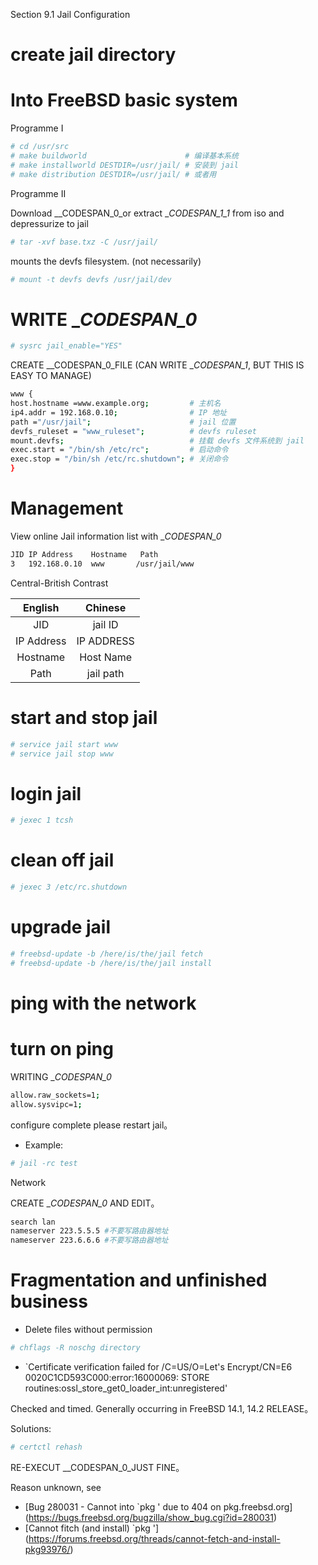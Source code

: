 Section 9.1 Jail Configuration

# create jail directory

# Into FreeBSD basic system #

Programme I

```sh
# cd /usr/src
# make buildworld                      # 编译基本系统
# make installworld DESTDIR=/usr/jail/ # 安装到 jail
# make distribution DESTDIR=/usr/jail/ # 或者用
```

Programme II

Download __CODESPAN_0_or extract __CODESPAN_1_1_ from iso and depressurize to jail

```sh
# tar -xvf base.txz -C /usr/jail/
```

mounts the devfs filesystem. (not necessarily)

```sh
# mount -t devfs devfs /usr/jail/dev
```

# WRITE __CODESPAN_0_

```sh
# sysrc jail_enable="YES"
```

CREATE __CODESPAN_0_FILE (CAN WRITE __CODESPAN_1_, BUT THIS IS EASY TO MANAGE)

```sh
www {
host.hostname =www.example.org;         # 主机名
ip4.addr = 192.168.0.10;                # IP 地址
path ="/usr/jail";                      # jail 位置
devfs_ruleset = "www_ruleset";          # devfs ruleset
mount.devfs;                            # 挂载 devfs 文件系统到 jail
exec.start = "/bin/sh /etc/rc";         # 启动命令
exec.stop = "/bin/sh /etc/rc.shutdown"; # 关闭命令
}
```

# Management

View online Jail information list with __CODESPAN_0_

```sh
JID IP Address    Hostname   Path
3   192.168.0.10  www       /usr/jail/www
```

Central-British Contrast

| English | Chinese |
| :--------: | :-------: |
| JID | jail ID |
| IP Address | IP ADDRESS |
| Hostname | Host Name |
| Path | jail path |

# start and stop jail

```sh
# service jail start www
# service jail stop www
```

# login jail

```sh
# jexec 1 tcsh
```

# clean off jail

```sh
# jexec 3 /etc/rc.shutdown
```

# upgrade jail

```sh
# freebsd-update -b /here/is/the/jail fetch
# freebsd-update -b /here/is/the/jail install
```

# ping with the network

# turn on ping #

WRITING __CODESPAN_0_

```sh
allow.raw_sockets=1;
allow.sysvipc=1;
```

configure complete please restart jail。

- Example:

```sh
# jail -rc test
```

Network

CREATE __CODESPAN_0_ AND EDIT。

```sh
search lan
nameserver 223.5.5.5 #不要写路由器地址
nameserver 223.6.6.6 #不要写路由器地址
```

# Fragmentation and unfinished business

- Delete files without permission

```sh
# chflags -R noschg directory
```

- `Certificate verification failed for /C=US/O=Let's Encrypt/CN=E6
0020C1CD593C000:error:16000069: STORE routines:ossl_store_get0_loader_int:unregistered'

Checked and timed. Generally occurring in FreeBSD 14.1, 14.2 RELEASE。

Solutions:

```sh
# certctl rehash
```

RE-EXECUT __CODESPAN_0_JUST FINE。

Reason unknown, see

- [Bug 280031 - Cannot into `pkg ' due to 404 on pkg.freebsd.org] (https://bugs.freebsd.org/bugzilla/show_bug.cgi?id=280031)
- [Cannot fitch (and install) `pkg '] (https://forums.freebsd.org/threads/cannot-fetch-and-install-pkg93976/)
